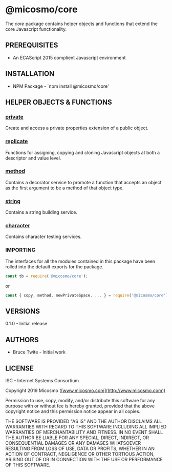 # @micosmo/core

The *core* package contains helper objects and functions that extend the core Javascript functionality.

## PREREQUISITES

* An ECAScript 2015 complient Javascript environment

## INSTALLATION

* NPM Package - `npm install @micosmo/core'

## HELPER OBJECTS & FUNCTIONS

### [private](./md/private.md)

Create and access a private properties extension of a public object.

### [replicate](./md/replicate.md)

Functions for assigning, copying and cloning Javascript objects at both a descriptor and value level.

### [method](./md/method.md)

Contains a decorator service to promote a function that accepts an object as the first argument to be a method of that object type.

### [string](./md/string.md)

Contains a string building service.

### [character](./md/character.md)

Contains character testing services.

### IMPORTING

The interfaces for all the modules contained in this package have been rolled into the default exports for the package.

```javascript
const tb = require('@micosmo/core');
```
or
```javascript
const { copy, method, newPrivateSpace, ... } = require('@micosmo/core');
```

## VERSIONS

0.1.0 - Initial release

## AUTHORS

* Bruce Twite - Initial work

## LICENSE

ISC - Internet Systems Consortium

Copyright 2019 Micosmo ([www.micosmo.com](http://www.micosmo.com))

Permission to use, copy, modify, and/or distribute this software for any purpose with or without fee is hereby granted, provided that the above copyright notice and this permission notice appear in all copies.

THE SOFTWARE IS PROVIDED "AS IS" AND THE AUTHOR DISCLAIMS ALL WARRANTIES WITH REGARD TO THIS SOFTWARE INCLUDING ALL IMPLIED WARRANTIES OF MERCHANTABILITY AND FITNESS. IN NO EVENT SHALL THE AUTHOR BE LIABLE FOR ANY SPECIAL, DIRECT, INDIRECT, OR CONSEQUENTIAL DAMAGES OR ANY DAMAGES WHATSOEVER RESULTING FROM LOSS OF USE, DATA OR PROFITS, WHETHER IN AN ACTION OF CONTRACT, NEGLIGENCE OR OTHER TORTIOUS ACTION, ARISING OUT OF OR IN CONNECTION WITH THE USE OR PERFORMANCE OF THIS SOFTWARE.
